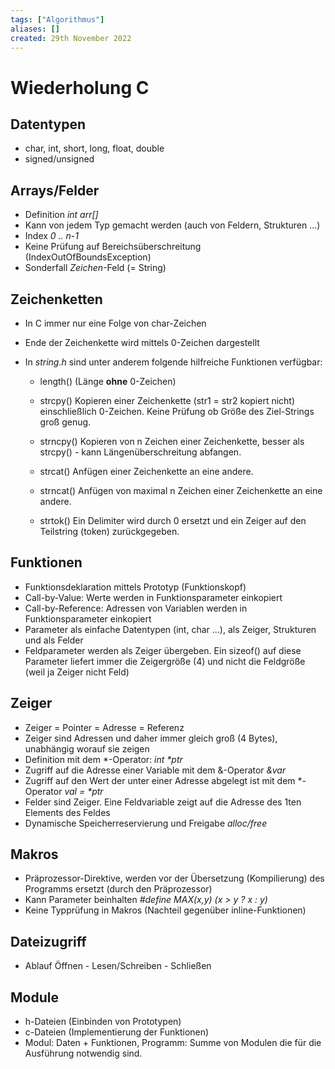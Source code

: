 ```yaml
---
tags: ["Algorithmus"]
aliases: []
created: 29th November 2022
---
```


# Wiederholung C

## Datentypen

- char, int, short, long, float, double
- signed/unsigned

## Arrays/Felder

- Definition *int arr[]*
- Kann von jedem Typ gemacht werden (auch von Feldern, Strukturen …)
- Index *0 .. n-1*
- Keine Prüfung auf Bereichsüberschreitung (IndexOutOfBoundsException)
- Sonderfall *Zeichen*-Feld (= String)

## Zeichenketten

- In C immer nur eine Folge von char-Zeichen

- Ende der Zeichenkette wird mittels 0-Zeichen dargestellt

- In *string.h* sind unter anderem folgende hilfreiche Funktionen verfügbar:

  - length()	(Länge **ohne** 0-Zeichen)

  - strcpy() Kopieren einer Zeichenkette (str1 = str2 kopiert nicht) einschließlich 0-Zeichen. Keine Prüfung ob Größe des Ziel-Strings groß genug.

  - strncpy() Kopieren von n Zeichen einer Zeichenkette, besser als strcpy() - kann Längenüberschreitung abfangen.

  - strcat() Anfügen einer Zeichenkette an eine andere.

  - strncat() Anfügen von maximal n Zeichen einer Zeichenkette an eine andere.

  - strtok() Ein Delimiter wird durch 0 ersetzt und ein Zeiger auf den Teilstring (token) zurückgegeben.

## Funktionen

- Funktionsdeklaration mittels Prototyp (Funktionskopf)
- Call-by-Value: Werte werden in Funktionsparameter einkopiert
- Call-by-Reference: Adressen von Variablen werden in Funktionsparameter einkopiert
- Parameter als einfache Datentypen (int, char …), als Zeiger, Strukturen und als Felder
- Feldparameter werden als Zeiger übergeben. Ein sizeof() auf diese Parameter liefert immer die Zeigergröße (4) und nicht die Feldgröße (weil ja Zeiger nicht Feld)

## Zeiger

- Zeiger = Pointer = Adresse = Referenz
- Zeiger sind Adressen und daher immer gleich groß (4 Bytes), unabhängig worauf sie zeigen
- Definition mit dem \*-Operator: *int \*ptr*
- Zugriff auf die Adresse einer Variable mit dem &-Operator *&var*
- Zugriff auf den Wert der unter einer Adresse abgelegt ist mit dem \*-Operator *val = \*ptr*
- Felder sind Zeiger. Eine Feldvariable zeigt auf die Adresse des 1ten Elements des Feldes
- Dynamische Speicherreservierung und Freigabe *alloc/free*

## Makros

- Präprozessor-Direktive, werden vor der Übersetzung (Kompilierung) des Programms ersetzt (durch den Präprozessor)
- Kann Parameter beinhalten *\#define MAX(x,y) (x > y ? x : y)*
- Keine Typprüfung in Makros (Nachteil gegenüber inline-Funktionen)

## Dateizugriff

- Ablauf Öffnen - Lesen/Schreiben - Schließen

## Module

- h-Dateien (Einbinden von Prototypen)
- c-Dateien (Implementierung der Funktionen)
- Modul: Daten + Funktionen, Programm: Summe von Modulen die für die Ausführung notwendig sind.